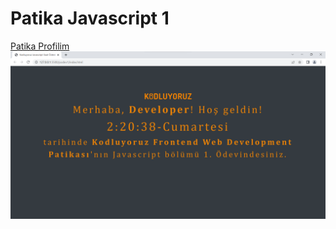 # Patika Javascript 1
[Patika Profilim](https://app.patika.dev/bcu)
![odev resmi](https://github.com/cryptobcu/patikaJsOdev1/blob/main/jsodev1/js.saat.png)
